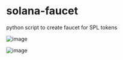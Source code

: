 # solana-faucet
 python script to create faucet for SPL tokens
 
![image](https://user-images.githubusercontent.com/94559964/163513280-97d31ecb-4a3a-4f90-8e2e-5cc57b692879.png)



![image](https://user-images.githubusercontent.com/94559964/163513049-9adc5799-6ca0-4806-8b71-969326e4bbe4.png)
